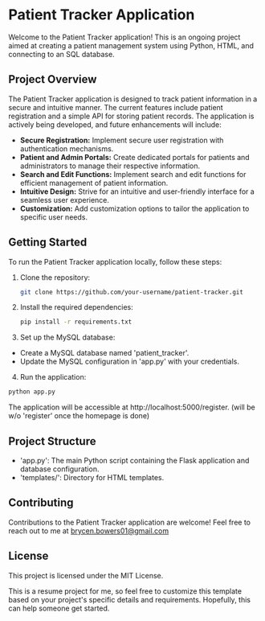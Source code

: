 # Patient Tracker Application

Welcome to the Patient Tracker application! This is an ongoing project aimed at creating a patient management system using Python, HTML, and connecting to an SQL database.

## Project Overview

The Patient Tracker application is designed to track patient information in a secure and intuitive manner. The current features include patient registration and a simple API for storing patient records. The application is actively being developed, and future enhancements will include:

- **Secure Registration:** Implement secure user registration with authentication mechanisms.
- **Patient and Admin Portals:** Create dedicated portals for patients and administrators to manage their respective information.
- **Search and Edit Functions:** Implement search and edit functions for efficient management of patient information.
- **Intuitive Design:** Strive for an intuitive and user-friendly interface for a seamless user experience.
- **Customization:** Add customization options to tailor the application to specific user needs.

## Getting Started

To run the Patient Tracker application locally, follow these steps:

1. Clone the repository:

   ```bash
   git clone https://github.com/your-username/patient-tracker.git

2. Install the required dependencies:

   ```bash
   pip install -r requirements.txt

4. Set up the MySQL database:
  - Create a MySQL database named 'patient_tracker'.
  - Update the MySQL configuration in 'app.py' with your credentials.

4. Run the application:

  ```bash
  python app.py
```
The application will be accessible at http://localhost:5000/register. (will be w/o 'register' once the homepage is done)

## Project Structure

- 'app.py': The main Python script containing the Flask application and database configuration.
- 'templates/': Directory for HTML templates.

## Contributing

Contributions to the Patient Tracker application are welcome! Feel free to reach out to me at brycen.bowers01@gmail.com

## License

This project is licensed under the MIT License.


This is a resume project for me, so feel free to customize this template based on your project's specific details and requirements. Hopefully, this can help someone get started.
